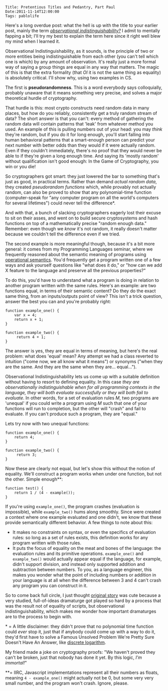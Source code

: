     Title: Pretentious Titles and Pedantry, Part Paul
    Date:2011-11-14T12:00:00
    Tags: pablolife


Here's a long overdue post: what the hell is up with the title to your earlier
post, mainly the term [_observational indistinguishability?_][1] I admit to
mentally fapping a bit; I'll try my best to explain the term here since it
right well blew my mind when I learned it.

Observational Indistinguishability, as it sounds, is the principle of two
or more entities being indistinguishable from each other (you can't tell which
one is which) by any amount of observation. It's really just a more formal way
of saying a group things are equal in any way that matters. The magic of this is
that the extra formality (that _OI_ it is not the same thing as equality) is
absolutely critical. I'll show why, using two examples in CS.

The first is **pseudorandomness**. This is a word everybody says colloquially,
probably unaware that it means something very precise, and solves a major
theoretical hurdle of cryptography.

That hurdle is this: most crypto constructs need random data in many places, but
how do you reliably, consistently get a truly random stream of data? The short
answer is that you can't: every method of gathering the random data will contain
patterns that 'leak' from whatever method you used. An example of this is
pulling numbers out of your head: you may _think_ they're random, but if you do
it for long enough, you'll start falling into human behavioral patterns that a
smart-enough person can predict your next number with better odds than they
would if it were actually random. Even if they couldn't immediately, there's no
proof that they would never be able to if they're given a long enough time. And
saying its 'mostly random' without qualification isn't good enough: In the Game
of Cryptography, you win or you die!

So cryptographers got smart: they just lowered the bar to something that's
just as good, in practical terms. Rather than demand _actual random data_, they
created _pseudorandom functions_ which, while provably not actually random,
can also be proved to show that any polynomial-time function (computer-speak for
"any computer program on all the world's computers for several lifetimes") could
never tell the difference\*.

And with that, a bunch of slacking cryptographers eagerly lost their excuse to
sit on their asses, and went on to build secure cryptosystems and hash functions
on top of a mathematically precise "random enough data." Remember: even though
we _know_ it's not random, it really doesn't matter because we couldn't tell the
difference even if we tried.

The second example is more meaningful though, because it's a bit more general:
it comes from my Programming Languages seminar, where we frequently reasoned
about the semantic meaning of programs using [operational semantics][2]. You'd
frequently get a program written one of a few ways and ask yourself questions
like "what does it do," or "how can we add X feature to the language and
preserve all the previous properties?"

To do this, you'd have to understand what a program is doing in relation to
another program written with the same rules. Here's an example: are two
functions equal, in terms of their semantic content? Do they do the exact same
thing, from an inputs/outputs point of view? This isn't a trick question, answer
the best you can and you're probably right:

    function example_one() {
        var x = 4;
        return x + 1;
    }

    function example_two() {
         return 4 + 1;
    }

The answer is yes, they are equal in terms of meaning, but here's the real
problem: what does 'equal' mean? Any attempt we had a class reverted to
intuition ("come now, we all know what it means") or synonyms ("when they are
the same. And they are the same when they are... equal...").

Observational Indistinguishability lets us come up with a suitable definition
without having to resort to defining equality. In this case _they are
observationally indistinguishable when for all programming contexts in the
language, they will both evaluate successfully or they will both fail to
evaluate_.  In other words, for a set of evaluation rules _M_, two programs are
'unequal' if you could write a program using _M_ such that one of your functions
will run to completion, but the other will "crash" and fail to evaluate. If you
can't produce such a program, they are "equal."

Lets try now with two unequal functions:

    function example_one() {
        return 4;
    }

    function example_two() {
         return 3;
    }

Now these are clearly not equal, but let's show this without the notion of
equality. We'll construct a program works when under one function, but not the
other. Simple enough\*\*:

    function test() {
        return 1 / (4 - example());
    }

If you're using `example_one()`, the program crashes (evaluation is
impossible), while `example_two()` hums along smoothly. Since were created a
context where one example evaluated and one didn't, we know that these provide
semantically different behavior. A few things to note about this:

* It makes no constraints on syntax, or even the specifics of evaluation rules:
  so long as a set of rules exists, this definition works for any program
  written with those rules.
* It puts the focus of equality on the meat and bones of the language: the
  evaluation rules and its primitive operations. `example_one()` and
  `example_two()` would actually appear equal if the language, for example,
  didn't support division, and instead only supported addition and subtraction
  between numbers. To you, as a language engineer, this makes you wonder what
  the point of including numbers or addition in your language is at all when the
  difference between 3 and 4 can't crash any program you can construct in it.

So to come back full circle, I just thought [original story][1] was cute because
a very studied, full-of-ideas dramaturge got played so hard by a process that
was the result not of equality of scripts, but observational
indistinguishability, which makes me wonder how important dramaturges are to the
process to begin with.

\* = A little disclaimer: they didn't prove that no polynomial time function
could _ever_ stop it, just that if anybody could come up with a way to do it,
they'd first have to solve a Famous Unsolved Problem We're Pretty Sure Doesn't
Have An Answer, like [discrete logarithm][3].

My friend made a joke on cryptography proofs: "We haven't proved they can't
be broken, just that nobody has done it yet. By this logic, _I'm immortal!_"

\*\*= IIRC, Javascript implementations represent all their numbers as floats,
meaning `4 - example_one()` might actually not be 0, but some very very small
number, and the program won't crash. Ignore, please.

  [1]: http://morepaul.com/2011/03/an-anecdote.html
  [2]: http://en.wikipedia.org/wiki/Operational_semantics
  [3]: http://en.wikipedia.org/wiki/Discrete_logarithm#Cryptography

